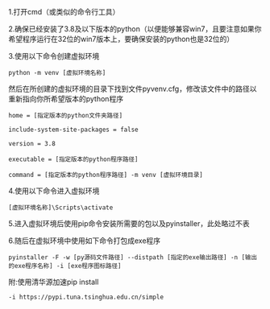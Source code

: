 1.打开cmd（或类似的命令行工具）

2.确保已经安装了3.8及以下版本的python（以便能够兼容win7，且要注意如果你希望程序运行在32位的win7版本上，要确保安装的python也是32位的）

3.使用以下命令创建虚拟环境
```shell
python -m venv [虚拟环境名称] 
```
然后在所创建的虚拟环境的目录下找到文件pyvenv.cfg，修改该文件中的路径以重新指向你所希望版本的python程序
```
home = [指定版本的python文件夹路径]

include-system-site-packages = false

version = 3.8

executable = [指定版本的python程序路径]

command = [指定版本的python程序路径] -m venv [虚拟环境目录]
```

4.使用以下命令进入虚拟环境
```shell
[虚拟环境名称]\Scripts\activate
```

5.进入虚拟环境后使用pip命令安装所需要的包以及pyinstaller，此处略过不表

6.随后在虚拟环境中使用如下命令打包成exe程序
```shell
pyinstaller -F -w [py源码文件路径] --distpath [指定的exe输出路径] -n [输出的exe程序名称] -i [exe程序图标路径]
```

附:使用清华源加速pip install
```
-i https://pypi.tuna.tsinghua.edu.cn/simple
```

